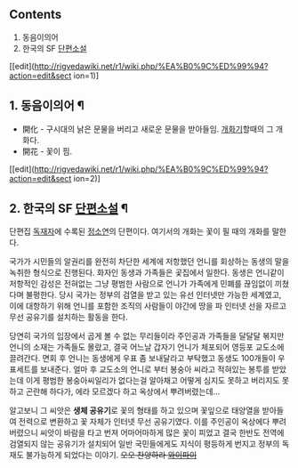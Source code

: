 ## Contents

    

1. 동음이의어 
2. 한국의 SF [단편소설](%EB%8B%A8%ED%8E%B8%EC%86%8C%EC%84%A4.md)

[[edit](http://rigvedawiki.net/r1/wiki.php/%EA%B0%9C%ED%99%94?action=edit&sect
ion=1)]

## 1. 동음이의어 ¶

  * 開化 - 구시대의 낡은 문물을 버리고 새로운 문물을 받아들임. [개화기](%EA%B0%9C%ED%99%94%EA%B8%B0.md)할때의 그 개화다.
  * 開花 - 꽃이 핌.  

[[edit](http://rigvedawiki.net/r1/wiki.php/%EA%B0%9C%ED%99%94?action=edit&sect
ion=2)]

## 2. 한국의 SF [단편소설](%EB%8B%A8%ED%8E%B8%EC%86%8C%EC%84%A4.md) ¶

단편집 [독재자](%EB%8F%85%EC%9E%AC%EC%9E%90.md)에 수록된
[정소연](%EC%A0%95%EC%86%8C%EC%97%B0.md)의 단편이다. 여기서의 개화는 꽃이 필 때의 개화를 말한다.

  

국가가 시민들의 알권리를 완전히 차단한 세계에 저항했던 언니를 회상하는 동생의 말을 녹취한 형식으로 진행된다. 화자인 동생과 가족들은
곷집에서 일한다. 동생은 언니같이 저항적인 감성은 전혀없는 그냥 평범한 사람으로 언니가 가족에게 민폐를 끊임없이 끼쳤다며 불평한다. 당시
국가는 정부의 검열을 받고 있는 유선 인터넷만 가능한 세계였고, 이에 대항하기 위해 언니를 포함한 조직의 사람들이 야간에 땅을 파 인터넷
선을 자르고 무선 공유기를 설치하는 활동을 한다.

  

당연히 국가의 입장에서 곱게 볼 수 없는 무리들이라 주인공과 가족들을 달달달 볶지만 언니의 소재는 가족들도 몰랐고, 결국 어느날 갑자기
언니가 체포되어 영등포 교도소에 끌려간다. 면회 후 언니는 동생에게 우표 좀 보내달라고 부탁했고 동생도 100개들이 우표세트를 보내준다.
얼마 후 교도소의 언니로 부터 봉숭아 씨라고 적혀있는 봉투를 받았는데 이게 평범한 봉숭아씨일리가 없다는걸 알아채고 어떻게 심지도 못하고
버리지도 못하고 곤란해 하다가, 에라 모르겠다 하고 옥상에서 뿌려버렸는데...

  

알고보니 그 씨앗은 **생체 공유기**로 꽃의 형태를 하고 있으며 꽃잎으로 태양열을 받아들여 전력으로 변환하고 꽃 자체가 인터넷 무선
공유기였다. 이를 주인공이 옥상에다 뿌려버렸으니 씨앗이 바람을 타고 번져 어마어마하게 많은 꽃이 피었고 결국 한반도 전역에 검열되지 않는
공유기가 설치되어 일반 국민들에게도 지식이 평등하게 번지고 정부의 독재도 불가능하게 되었다는 이야기. <del>오오 찬양하라
[와이파이](%EC%99%80%EC%9D%B4%ED%8C%8C%EC%9D%B4.md)</del>

